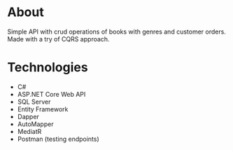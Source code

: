 
# About
Simple API with crud operations of books with genres and customer orders. Made with a try of CQRS approach.

# Technologies

* C#
* ASP.NET Core Web API
* SQL Server
* Entity Framework
* Dapper
* AutoMapper
* MediatR
* Postman (testing endpoints)
